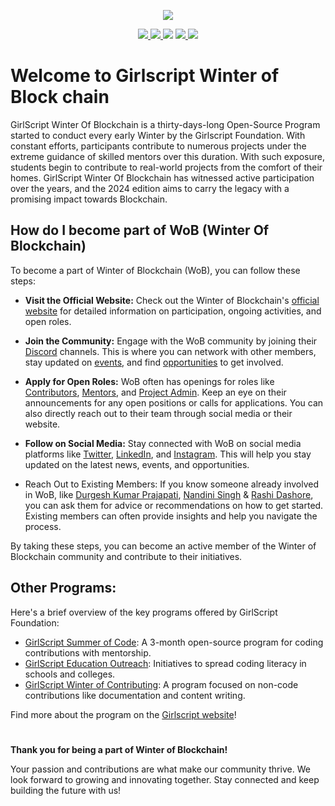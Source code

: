 <!--- ------------------------------------------------------------------------------------------------------------------------------------------------------ -->
<!--- -- Custom Designed Banner ---------------------------------------------------------------------------------------------------------------------------- -->
<!--- ------------------------------------------------------------------------------------------------------------------------------------------------------ -->

<p align="center"> 
<img src="https://github.com/user-attachments/assets/dff896c6-1014-414d-9dd3-e5823e2a4896" />
</p>

<!--- ------------------------------------------------------------------------------------------------------------------------------------------------------ -->
<!-------- Social media Links ----------------------------------------------------------------------------------------------------------------------------- -->
<!--- ------------------------------------------------------------------------------------------------------------------------------------------------------ -->

<p align="center"> 
<a href="#">
         <img src="https://img.shields.io/badge/LinkedIn-0077B5?style=for-the-badge&logo=linkedin&logoColor=white" />
</a>
<a href="#">
         <img src="https://img.shields.io/badge/Instagram-E4405F?style=for-the-badge&logo=instagram&logoColor=white" />
</a>

 <a href="#">
	<img src="https://img.shields.io/badge/Twitter%20-%231DA1F2.svg?&style=for-the-badge&logo=Twitter&logoColor=white"></a>
</a>

<a href="#">
	<img src="https://img.shields.io/badge/linktree-39E09B?style=for-the-badge&logo=linktree&logoColor=white" />
</a>

<a>
  <img src="https://img.shields.io/badge/Girlscript GitHub%20-%231DA1F2.svg?&style=for-the-badge&logo=GitHub&logoColor=white&color=grey">
</a>
</p>

<!--- ------------------------------------------------------------------------------------------------------------------------------------------------------ -->
<!--- ------- About Us ------- ----------------------------------------------------------------------------------------------------------------------------- -->
<!--- ------------------------------------------------------------------------------------------------------------------------------------------------------ -->

# Welcome to Girlscript Winter of Block chain

GirlScript Winter Of Blockchain is a thirty-days-long Open-Source Program started to conduct every early Winter by the Girlscript Foundation. With constant efforts, participants contribute to numerous projects under the extreme guidance of skilled mentors over this duration. With such exposure, students begin to contribute to real-world projects from the comfort of their homes. GirlScript Winter Of Blockchain has witnessed active participation over the years, and the 2024 edition aims to carry the legacy with a promising impact towards Blockchain.

<!--- ------------------------------------------------------------------------------------------------------------------------------------------------------ -->
<!--- -------  More Us ------- ----------------------------------------------------------------------------------------------------------------------------- -->
<!--- ------------------------------------------------------------------------------------------------------------------------------------------------------ -->

## How do I become part of WoB (Winter Of Blockchain)

To become a part of Winter of Blockchain (WoB), you can follow these steps:

- **Visit the Official Website:** Check out the Winter of Blockchain's [official website](https://gssoc.girlscript.tech/wob) for detailed information on participation, ongoing activities, and open roles.

- **Join the Community:** Engage with the WoB community by joining their [Discord]() channels. This is where you can network with other members, stay updated on [events](https://gssoc.girlscript.tech/wobEvents), and find [opportunities](https://linktr.ee/wob_girlscript) to get involved.

- **Apply for Open Roles:** WoB often has openings for roles like [Contributors](https://forms.gle/w71Vd1HJzDWSqVX36), [Mentors](https://forms.gle/T41fEt1RxYe4WJAd7), and [Project Admin](https://forms.gle/xZsJG9CpUWzqHZZQ9). Keep an eye on their announcements for any open positions or calls for applications. You can also directly reach out to their team through social media or their website.

- **Follow on Social Media:** Stay connected with WoB on social media platforms like [Twitter](https://x.com/WoB__girlscript), [LinkedIn](https://www.linkedin.com/company/winter-of-blockchains/), and [Instagram](https://www.instagram.com/wob__girlscript). This will help you stay updated on the latest news, events, and opportunities.

- Reach Out to Existing Members: If you know someone already involved in WoB, like [Durgesh Kumar Prajapati](https://www.linkedin.com/in/durgesh4993/), [Nandini Singh](https://www.linkedin.com/in/nandinisingh18/) & [Rashi Dashore](https://www.linkedin.com/in/rashi-dashore-27b14b248/), you can ask them for advice or recommendations on how to get started. Existing members can often provide insights and help you navigate the process.

By taking these steps, you can become an active member of the Winter of Blockchain community and contribute to their initiatives.

<!--- ------------------------------------------------------------------------------------------------------------------------------------------------------ -->
<!--- -- Other Programs ------ ----------------------------------------------------------------------------------------------------------------------------- -->
<!--- ------------------------------------------------------------------------------------------------------------------------------------------------------ -->

## Other Programs:
Here's a brief overview of the key programs offered by GirlScript Foundation:
- [GirlScript Summer of Code](https://gssoc.girlscript.tech/): A 3-month open-source program for coding contributions with mentorship.
- [GirlScript Education Outreach](https://eop.girlscript.tech/): Initiatives to spread coding literacy in schools and colleges.
- [GirlScript Winter of Contributing](https://gwoc.girlscript.tech/): A program focused on non-code contributions like documentation and content writing.
  
Find more about the program on the [Girlscript website](https://gssoc.girlscript.tech/)!

<!--- ------------------------------------------------------------------------------------------------------------------------------------------------------ -->
<!--- -- Thank You Msg  ------ ----------------------------------------------------------------------------------------------------------------------------- -->
<!--- ------------------------------------------------------------------------------------------------------------------------------------------------------ -->
#
**Thank you for being a part of Winter of Blockchain!**

Your passion and contributions are what make our community thrive. We look forward to growing and innovating together. Stay connected and keep building the future with us!
